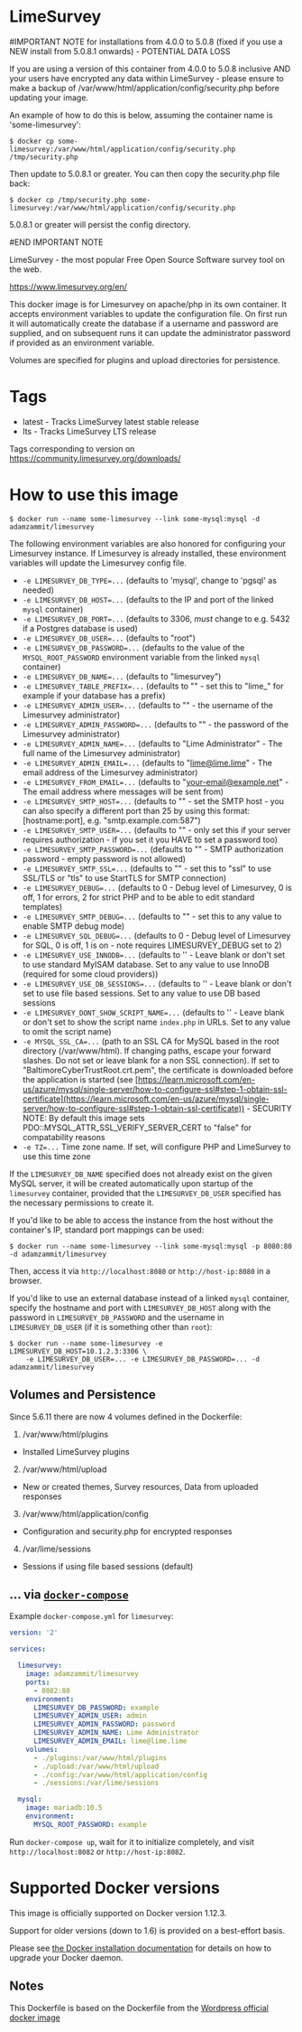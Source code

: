 LimeSurvey
==========

#IMPORTANT NOTE for installations from 4.0.0 to 5.0.8 (fixed if you use a NEW install from 5.0.8.1 onwards) - POTENTIAL DATA LOSS

If you are using a version of this container from 4.0.0 to 5.0.8 inclusive AND your users have encrypted any data within LimeSurvey - please ensure to make a backup of /var/www/html/application/config/security.php before updating your image.

An example of how to do this is below, assuming the container name is 'some-limesurvey':

```console
$ docker cp some-limesurvey:/var/www/html/application/config/security.php /tmp/security.php
```

Then update to 5.0.8.1 or greater. You can then copy the security.php file back:

```console
$ docker cp /tmp/security.php some-limesurvey:/var/www/html/application/config/security.php
```

5.0.8.1 or greater will persist the config directory.

#END IMPORTANT NOTE

LimeSurvey - the most popular
Free Open Source Software survey tool on the web.

https://www.limesurvey.org/en/

This docker image is for Limesurvey on apache/php in its own container. It accepts environment variables to update the configuration file. On first run it will automatically create the database if a username and password are supplied, and on subsequent runs it can update the administrator password if provided as an environment variable.

Volumes are specified for plugins and upload directories for persistence.

# Tags

-    latest - Tracks LimeSurvey latest stable release
-    lts - Tracks LimeSurvey LTS release

Tags corresponding to version on https://community.limesurvey.org/downloads/

# How to use this image

```console
$ docker run --name some-limesurvey --link some-mysql:mysql -d adamzammit/limesurvey
```

The following environment variables are also honored for configuring your Limesurvey instance. If Limesurvey is already installed, these environment variables will update the Limesurvey config file.

-	`-e LIMESURVEY_DB_TYPE=...` (defaults to 'mysql', change to 'pgsql' as needed)
-	`-e LIMESURVEY_DB_HOST=...` (defaults to the IP and port of the linked `mysql` container)
-	`-e LIMESURVEY_DB_PORT=...` (defaults to 3306, _must_ change to e.g. 5432 if a Postgres database is used)
-	`-e LIMESURVEY_DB_USER=...` (defaults to "root")
-	`-e LIMESURVEY_DB_PASSWORD=...` (defaults to the value of the `MYSQL_ROOT_PASSWORD` environment variable from the linked `mysql` container)
-	`-e LIMESURVEY_DB_NAME=...` (defaults to "limesurvey")
-	`-e LIMESURVEY_TABLE_PREFIX=...` (defaults to "" - set this to "lime_" for example if your database has a prefix)
-	`-e LIMESURVEY_ADMIN_USER=...` (defaults to "" - the username of the Limesurvey administrator)
-	`-e LIMESURVEY_ADMIN_PASSWORD=...` (defaults to "" - the password of the Limesurvey administrator)
-	`-e LIMESURVEY_ADMIN_NAME=...` (defaults to "Lime Administrator" - The full name of the Limesurvey administrator)
-	`-e LIMESURVEY_ADMIN_EMAIL=...` (defaults to "lime@lime.lime" - The email address of the Limesurvey administrator)
-	`-e LIMESURVEY_FROM_EMAIL=...` (defaults to "your-email@example.net" - The email address where messages will be sent from)
-	`-e LIMESURVEY_SMTP_HOST=...` (defaults to "" - set the SMTP host - you can also specify a different port than 25 by using this format: [hostname:port], e.g. "smtp.example.com:587")
-	`-e LIMESURVEY_SMTP_USER=...` (defaults to "" - only set this if your server requires authorization - if you set it you HAVE to set a password too)
-	`-e LIMESURVEY_SMTP_PASSWORD=...` (defaults to "" - SMTP authorization password - empty password is not allowed)
-	`-e LIMESURVEY_SMTP_SSL=...` (defaults to "" - set this to "ssl" to use SSL/TLS or "tls" to use StartTLS for SMTP connection)
-	`-e LIMESURVEY_DEBUG=...` (defaults to 0 - Debug level of Limesurvey, 0 is off, 1 for errors, 2 for strict PHP and to be able to edit standard templates)
-	`-e LIMESURVEY_SMTP_DEBUG=...` (defaults to "" - set this to any value to enable SMTP debug mode)
-	`-e LIMESURVEY_SQL_DEBUG=...` (defaults to 0 - Debug level of Limesurvey for SQL, 0 is off, 1 is on - note requires LIMESURVEY_DEBUG set to 2)
-	`-e LIMESURVEY_USE_INNODB=...` (defaults to '' - Leave blank or don't set to use standard MyISAM database. Set to any value to use InnoDB (required for some cloud providers))
-	`-e LIMESURVEY_USE_DB_SESSIONS=...` (defaults to '' - Leave blank or don't set to use file based sessions. Set to any value to use DB based sessions
-	`-e LIMESURVEY_DONT_SHOW_SCRIPT_NAME=...` (defaults to '' - Leave blank or don't set to show the script name `index.php` in URLs. Set to any value to omit the script name)
-	`-e MYSQL_SSL_CA=...` (path to an SSL CA for MySQL based in the root directory (/var/www/html). If changing paths, escape your forward slashes. Do not set or leave blank for a non SSL connection). If set to "BaltimoreCyberTrustRoot.crt.pem", the certificate is downloaded before the application is started (see [https://learn.microsoft.com/en-us/azure/mysql/single-server/how-to-configure-ssl#step-1-obtain-ssl-certificate](https://learn.microsoft.com/en-us/azure/mysql/single-server/how-to-configure-ssl#step-1-obtain-ssl-certificate)) - SECURITY NOTE: By default this image sets PDO::MYSQL_ATTR_SSL_VERIFY_SERVER_CERT to "false" for compatability reasons
-	`-e TZ=...` Time zone name. If set, will configure PHP and LimeSurvey to use this time zone

If the `LIMESURVEY_DB_NAME` specified does not already exist on the given MySQL server, it will be created automatically upon startup of the `limesurvey` container, provided that the `LIMESURVEY_DB_USER` specified has the necessary permissions to create it.

If you'd like to be able to access the instance from the host without the container's IP, standard port mappings can be used:

```console
$ docker run --name some-limesurvey --link some-mysql:mysql -p 8080:80 -d adamzammit/limesurvey
```

Then, access it via `http://localhost:8080` or `http://host-ip:8080` in a browser.

If you'd like to use an external database instead of a linked `mysql` container, specify the hostname and port with `LIMESURVEY_DB_HOST` along with the password in `LIMESURVEY_DB_PASSWORD` and the username in `LIMESURVEY_DB_USER` (if it is something other than `root`):

```console
$ docker run --name some-limesurvey -e LIMESURVEY_DB_HOST=10.1.2.3:3306 \
    -e LIMESURVEY_DB_USER=... -e LIMESURVEY_DB_PASSWORD=... -d adamzammit/limesurvey
```

## Volumes and Persistence

Since 5.6.11 there are now 4 volumes defined in the Dockerfile:

1. /var/www/html/plugins
  - Installed LimeSurvey plugins
2. /var/www/html/upload
  - New or created themes, Survey resources, Data from uploaded responses
3. /var/www/html/application/config
  - Configuration and security.php for encrypted responses
4. /var/lime/sessions
  - Sessions if using file based sessions (default)

## ... via [`docker-compose`](https://github.com/docker/compose)

Example `docker-compose.yml` for `limesurvey`:

```yaml
version: '2'

services:

  limesurvey:
    image: adamzammit/limesurvey
    ports:
      - 8082:80
    environment:
      LIMESURVEY_DB_PASSWORD: example
      LIMESURVEY_ADMIN_USER: admin
      LIMESURVEY_ADMIN_PASSWORD: password
      LIMESURVEY_ADMIN_NAME: Lime Administrator
      LIMESURVEY_ADMIN_EMAIL: lime@lime.lime
    volumes:
      - ./plugins:/var/www/html/plugins
      - ./upload:/var/www/html/upload
      - ./config:/var/www/html/application/config
      - ./sessions:/var/lime/sessions

  mysql:
    image: mariadb:10.5
    environment:
      MYSQL_ROOT_PASSWORD: example
```

Run `docker-compose up`, wait for it to initialize completely, and visit `http://localhost:8082` or `http://host-ip:8082`.

# Supported Docker versions

This image is officially supported on Docker version 1.12.3.

Support for older versions (down to 1.6) is provided on a best-effort basis.

Please see [the Docker installation documentation](https://docs.docker.com/installation/) for details on how to upgrade your Docker daemon.

Notes
-----

This Dockerfile is based on the Dockerfile from the [Wordpress official docker image](https://github.com/docker-library/wordpress/tree/8ab70dd61a996d58c0addf4867a768efe649bf65/php5.6/apache)
